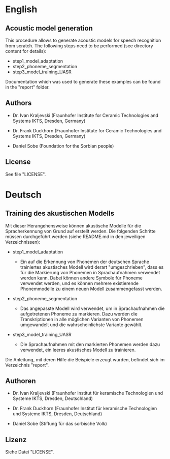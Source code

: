 # English

## Acoustic model generation

This procedure allows to generate acoustic models for speech recognition from scratch. The following steps need to be
performed (see directory content for details):

* step1_model_adaptation
* step2_phoneme_segmentation
* step3_model_training_UASR

Documentation which was used to generate these examples can be found in the "report" folder.

## Authors

- Dr. Ivan Kraljevski (Fraunhofer Institute for Ceramic Technologies and Systems IKTS, Dresden, Germany)

- Dr. Frank Duckhorn (Fraunhofer Institute for Ceramic Technologies and Systems IKTS, Dresden, Germany)

- Daniel Sobe (Foundation for the Sorbian people)

## License

See file "LICENSE".

# Deutsch

## Training des akustischen Modells

Mit dieser Herangehensweise können akustische Modelle für die Spracherkennung von Grund auf erstellt werden. 
Die folgenden Schritte müssen durchgeführt werden (siehe README.md in den jeweiligen Verzeichnissen):

* step1_model_adaptation
    * Ein auf die Erkennung von Phonemen der deutschen Sprache trainiertes akustisches Modell wird derart "umgeschrieben",
      dass es für die Markierung von Phonemen in Sprachaufnahmen verwendet werden kann. Dabei können andere Symbole
      für Phoneme verwendet werden, und es können mehrere existierende Phonemmodelle zu einem neuen Modell zusammengefasst
      werden.
      
* step2_phoneme_segmentation
    * Das angepasste Modell wird verwendet, um in Sprachaufnahmen die aufgetretenen Phoneme zu markieren. Dazu werden die
      Transkriptionen in alle möglichen Varianten von Phonemen umgewandelt und die wahrscheinlichste Variante gewählt.
      
* step3_model_training_UASR
    * Die Sprachaufnahmen mit den markierten Phonemen werden dazu verwendet, ein leeres akustisches Modell zu trainieren.

Die Anleitung, mit deren Hilfe die Beispiele erzeugt wurden, befindet sich im Verzeichnis "report".

## Authoren

- Dr. Ivan Kraljevski (Fraunhofer Institut für keramische Technologien und Systeme IKTS, Dresden, Deutschland)

- Dr. Frank Duckhorn (Fraunhofer Institut für keramische Technologien und Systeme IKTS, Dresden, Deutschland)

- Daniel Sobe (Stiftung für das sorbische Volk)

## Lizenz

Siehe Datei "LICENSE".

